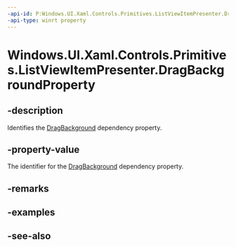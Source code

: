 ```yaml
---
-api-id: P:Windows.UI.Xaml.Controls.Primitives.ListViewItemPresenter.DragBackgroundProperty
-api-type: winrt property
---
```


<!-- Property syntax
public Windows.UI.Xaml.DependencyProperty DragBackgroundProperty { get; }
-->

# Windows.UI.Xaml.Controls.Primitives.ListViewItemPresenter.DragBackgroundProperty

## -description
Identifies the [DragBackground](listviewitempresenter_dragbackground.md) dependency property.



## -property-value
The identifier for the [DragBackground](listviewitempresenter_dragbackground.md) dependency property.

## -remarks

## -examples

## -see-also
